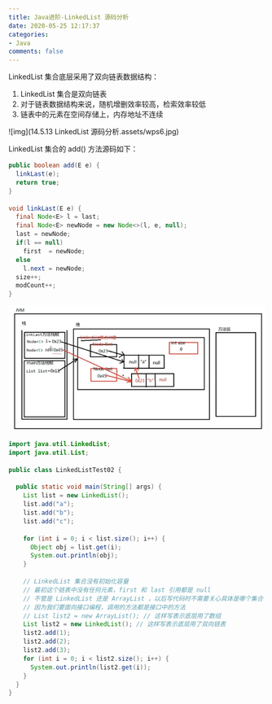 ```yaml
---
title: Java进阶-LinkedList 源码分析
date: 2020-05-25 12:17:37
categories:
- Java
comments: false
---
```


LinkedList 集合底层采用了双向链表数据结构：
1. LinkedList 集合是双向链表
2. 对于链表数据结构来说，随机增删效率较高，检索效率较低
3. 链表中的元素在空间存储上，内存地址不连续

<!-- more -->

![img](14.5.13 LinkedList 源码分析.assets/wps6.jpg)



LinkedList 集合的 add() 方法源码如下：

```java
public boolean add(E e) {
  linkLast(e);
  return true;
}

void linkLast(E e) {
  final Node<E> l = last;
  final Node<E> newNode = new Node<>(l, e, null);
  last = newNode;
  if(l == null)
    first  = newNode;
  else 
    l.next = newNode;
  size++;
  modCount++;
}
```

<img src="14.5.13 LinkedList 源码分析.assets/wps5.jpg" alt="img" style="zoom:80%;" />



```java
import java.util.LinkedList;
import java.util.List;

public class LinkedListTest02 {

  public static void main(String[] args) {
    List list = new LinkedList();
    list.add("a");
    list.add("b");
    list.add("c");

    for (int i = 0; i < list.size(); i++) {
      Object obj = list.get(i);
      System.out.println(obj);
    }

    // LinkedList 集合没有初始化容量
    // 最初这个链表中没有任何元素，first 和 last 引用都是 null
    // 不管是 LinkedList 还是 ArrayList ，以后写代码时不需要关心具体是哪个集合
    // 因为我们要面向接口编程，调用的方法都是接口中的方法
    // List list2 = new ArrayList(); // 这样写表示底层用了数组
    List list2 = new LinkedList(); // 这样写表示底层用了双向链表
    list2.add(1);
    list2.add(2);
    list2.add(3);
    for (int i = 0; i < list2.size(); i++) {
      System.out.println(list2.get(i));
    }
  }
}
```

